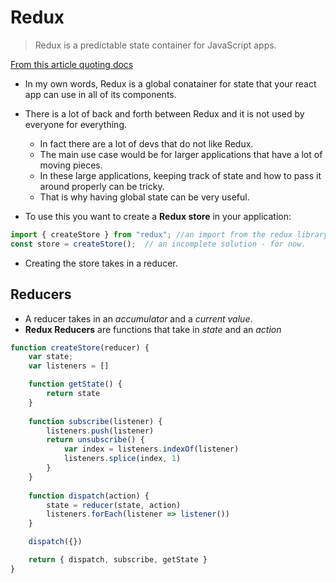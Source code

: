 # Redux

> Redux is a predictable state container for JavaScript apps.

[From this article quoting docs](https://www.freecodecamp.org/news/understanding-redux-the-worlds-easiest-guide-to-beginning-redux-c695f45546f6)

- In my own words, Redux is a global conatainer for state that your react app can use in all of its components.
- There is a lot of back and forth between Redux and it is not used by everyone for everything.
  - In fact there are a lot of devs that do not like Redux.
  - The main use case would be for larger applications that have a lot of moving pieces.
  - In these large applications, keeping track of state and how to pass it around properly can be tricky.
  - That is why having global state can be very useful.

- To use this you want to create a **Redux store** in your application:

```js
import { createStore } from "redux"; //an import from the redux library
const store = createStore();  // an incomplete solution - for now.
```

- Creating the store takes in a reducer.

## Reducers

- A reducer takes in an *accumulator* and a *current value*. 
- **Redux Reducers** are functions that take in *state* and an *action*


```js
function createStore(reducer) {
    var state;
    var listeners = []

    function getState() {
        return state
    }
    
    function subscribe(listener) {
        listeners.push(listener)
        return unsubscribe() {
            var index = listeners.indexOf(listener)
            listeners.splice(index, 1)
        }
    }
    
    function dispatch(action) {
        state = reducer(state, action)
        listeners.forEach(listener => listener())
    }

    dispatch({})

    return { dispatch, subscribe, getState }
}
```

